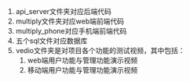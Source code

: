 1. api_server文件夹对应后端代码
2. multiply文件夹对应web端前端代码
3. multiply_phone对应手机端前端代码
4. 五个sql文件对应数据库
5. vedio文件夹是对项目各个功能的测试视频，其中包括：
   1. web端用户功能与管理功能演示视频
   2. 移动端用户功能与管理功能演示视频
